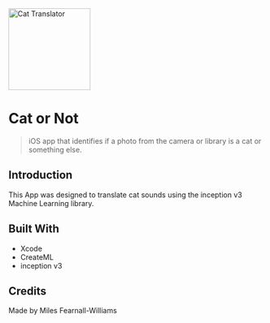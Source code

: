 <img src="https://github.com/Mairuzu0/CatTranslator/blob/master/AudioAnalyzer/Assets.xcassets/CatOrNotCat-1.imageset/CatOrNotCat.png" width="161" height="161" title="Cat Translator" alt="Cat Translator">

# Cat or Not

> iOS app that identifies if a photo from the camera or library is a cat or something else.




## Introduction
This App was designed to translate cat sounds using the inception v3 Machine Learning library.


## Built With
* Xcode
* CreateML
* inception v3


## Credits
Made by Miles Fearnall-Williams
